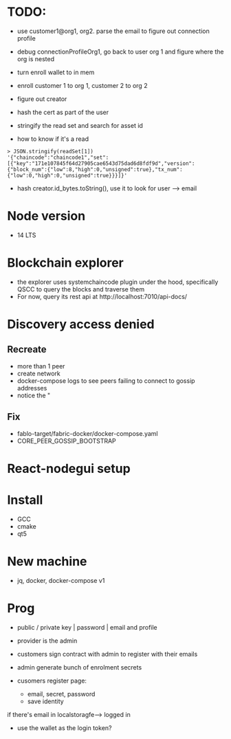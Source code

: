 # TODO:
- use customer1@org1, org2. parse the email to figure out connection profile
- debug connectionProfileOrg1, go back to user org 1 and figure where the org is nested
- turn enroll wallet to in mem
- enroll customer 1 to org 1, customer 2 to org 2
- figure out creator
- hash the cert as part of the user
- stringify the read set and search for asset id

- how to know if it's a read
```
> JSON.stringify(readSet[1])
'{"chaincode":"chaincode1","set":[{"key":"171e107845f64d27905cae6543d75dad6d8fdf9d","version":{"block_num":{"low":8,"high":0,"unsigned":true},"tx_num":{"low":0,"high":0,"unsigned":true}}}]}'
```

- hash creator.id_bytes.toString(), use it to look for user --> email

# Node version
- 14 LTS

# Blockchain explorer
- the explorer uses systemchaincode plugin under the hood, specifically QSCC to query the blocks and traverse them
- For now, query its rest api at http://localhost:7010/api-docs/


# Discovery access denied
## Recreate
- more than 1 peer
- create network
- docker-compose logs to see peers failing to connect to gossip addresses
- notice the "
## Fix
- fablo-target/fabric-docker/docker-compose.yaml
- CORE_PEER_GOSSIP_BOOTSTRAP

# React-nodegui setup
# Install
- GCC
- cmake
- qt5

# New machine
- jq, docker, docker-compose v1

# Prog
- public / private key | password | email and profile

- provider is the admin
- customers sign contract with admin to register with their emails
- admin generate bunch of enrolment secrets
- cusomers register page:
	- email, secret, password
	- save identity

if there's email in localstoragfe--> logged in
- use the wallet as the login token?